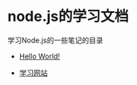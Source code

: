# node.js的学习文档  



学习Node.js的一些笔记的目录
- [Hello World!]




- [学习网站]
<!--超链接-->
[Hello World!]: ch_1/HelloWorld.md
[学习网站]: http://www.runoob.com/nodejs/nodejs-tutorial.html
